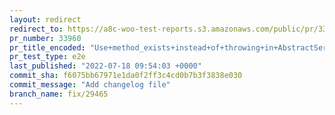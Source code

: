 ```yaml
---
layout: redirect
redirect_to: https://a8c-woo-test-reports.s3.amazonaws.com/public/pr/33960/e2e/index.html
pr_number: 33960
pr_title_encoded: "Use+method_exists+instead+of+throwing+in+AbstractServiceProvider%3A%3Areflect_class_or_callable"
pr_test_type: e2e
last_published: "2022-07-18 09:54:03 +0000"
commit_sha: f6075bb67971e1da0f2ff3c4cd0b7b3f3838e030
commit_message: "Add changelog file"
branch_name: fix/29465
---
```

